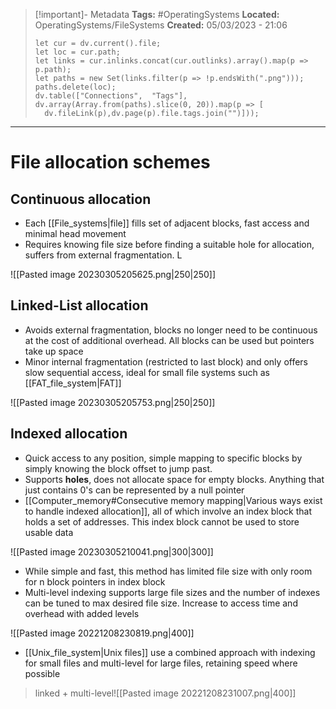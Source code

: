 > [!important]- Metadata
> **Tags:** #OperatingSystems 
> **Located:** OperatingSystems/FileSystems
> **Created:** 05/03/2023 - 21:06
> ```dataviewjs
>let cur = dv.current().file;
>let loc = cur.path;
>let links = cur.inlinks.concat(cur.outlinks).array().map(p => p.path);
>let paths = new Set(links.filter(p => !p.endsWith(".png")));
>paths.delete(loc);
>dv.table(["Connections",  "Tags"], dv.array(Array.from(paths).slice(0, 20)).map(p => [
>   dv.fileLink(p),dv.page(p).file.tags.join("")]));
> ```

___
# File allocation schemes
## Continuous allocation
- Each [[File_systems|file]] fills set of adjacent blocks, fast access and minimal head movement 
- Requires knowing file size before finding a suitable hole for allocation, suffers from external fragmentation. L

![[Pasted image 20230305205625.png|250|250]]
## Linked-List allocation
- Avoids external fragmentation, blocks no longer need to be continuous at the cost of additional overhead. All blocks can be used but pointers take up space
- Minor internal fragmentation (restricted to last block) and only offers slow sequential access, ideal for small file systems such as [[FAT_file_system|FAT]]

![[Pasted image 20230305205753.png|250|250]]
## Indexed allocation
- Quick access to any position, simple mapping to specific blocks by simply knowing the block offset to jump past.
- Supports **holes**, does not allocate space for empty blocks. Anything that just contains 0's can be represented by a null pointer
- [[Computer_memory#Consecutive memory mapping|Various ways exist to handle indexed allocation]], all of which involve an index block that holds a set of addresses. This index block cannot be used to store usable data 

![[Pasted image 20230305210041.png|300|300]]

- While simple and fast, this method has limited file size with only room for n block pointers in index block
- Multi-level indexing supports large file sizes and the number of indexes can be tuned to max desired file size. Increase to access time and overhead with added levels

![[Pasted image 20221208230819.png|400]]

- [[Unix_file_system|Unix files]] use a combined approach with indexing for small files and multi-level for large files, retaining speed where possible

> linked + multi-level![[Pasted image 20221208231007.png|400]]